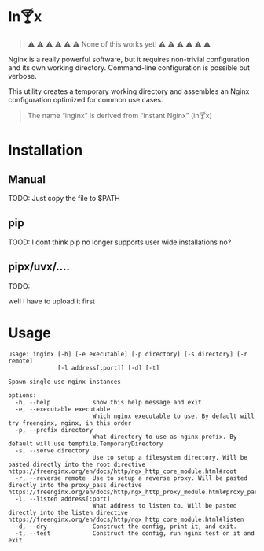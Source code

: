 # In🍸x 

> ⚠️ ⚠️ ⚠️ ⚠️ ⚠️ ⚠️
> None of this works yet!
> ⚠️ ⚠️ ⚠️ ⚠️ ⚠️ ⚠️

Nginx is a really powerful software, but it requires non-trivial configuration and its own working directory. Command-line configuration is possible but verbose.

This utility creates a temporary working directory and assembles an Nginx configuration optimized for common use cases.

> The name “inginx” is derived from “instant Nginx” (in🍸x)


# Installation

## Manual

TODO: Just copy the file to $PATH

## pip

TOOD:
I dont think pip no longer supports user wide installations no?

## pipx/uvx/....

TODO:

well i have to upload it first

# Usage

```
usage: inginx [-h] [-e executable] [-p directory] [-s directory] [-r remote]
              [-l address[:port]] [-d] [-t]

Spawn single use nginx instances

options:
  -h, --help            show this help message and exit
  -e, --executable executable
                        Which nginx executable to use. By default will try freenginx, nginx, in this order
  -p, --prefix directory
                        What directory to use as nginx prefix. By default will use tempfile.TemporaryDirectory
  -s, --serve directory
                        Use to setup a filesystem directory. Will be pasted directly into the root directive https://freenginx.org/en/docs/http/ngx_http_core_module.html#root
  -r, --reverse remote  Use to setup a reverse proxy. Will be pasted directly into the proxy_pass directive https://freenginx.org/en/docs/http/ngx_http_proxy_module.html#proxy_pass
  -l, --listen address[:port]
                        What address to listen to. Will be pasted directly into the listen directive https://freenginx.org/en/docs/http/ngx_http_core_module.html#listen
  -d, --dry             Construct the config, print it, and exit.
  -t, --test            Construct the config, run nginx test on it and exit
```
